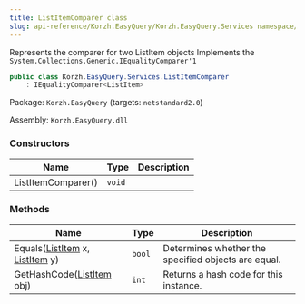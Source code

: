 ```yaml
---
title: ListItemComparer class
slug: api-reference/Korzh.EasyQuery/Korzh.EasyQuery.Services namespace/listitemcomparer-class
---
```



Represents the comparer for two ListItem objects  Implements the `System.Collections.Generic.IEqualityComparer'1`
```csharp
public class Korzh.EasyQuery.Services.ListItemComparer
    : IEqualityComparer<ListItem>

```
Package: `Korzh.EasyQuery` (targets: `netstandard2.0`)

Assembly: `Korzh.EasyQuery.dll`

### Constructors

| Name | Type | Description | 
| --- | --- | --- | 
| ListItemComparer() | `void` |  | 


### Methods

| Name | Type | Description | 
| --- | --- | --- | 
| Equals([ListItem](/api-reference/korzh-easyquery/korzh-easyquery-services-namespace/listitem-class) x, [ListItem](/api-reference/korzh-easyquery/korzh-easyquery-services-namespace/listitem-class) y) | `bool` | Determines whether the specified objects are equal. | 
| GetHashCode([ListItem](/api-reference/korzh-easyquery/korzh-easyquery-services-namespace/listitem-class) obj) | `int` | Returns a hash code for this instance. |